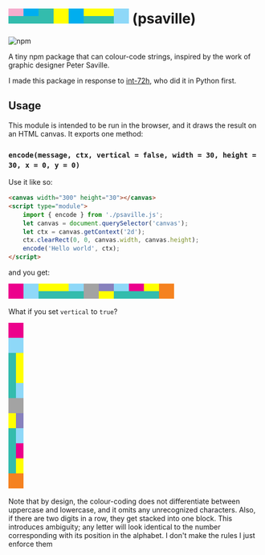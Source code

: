 # ![](./example/psaville.png) (psaville)

![npm](https://img.shields.io/npm/v/psaville)

A tiny npm package that can colour-code strings, inspired by the work of graphic designer Peter Saville.

I made this package in response to [int-72h](https://github.com/int-72h), who did it in Python first.

## Usage

This module is intended to be run in the browser, and it draws the result on an HTML canvas. It exports one method:

### `encode(message, ctx, vertical = false, width = 30, height = 30, x = 0, y = 0)`

Use it like so:

```html
<canvas width="300" height="30"></canvas>
<script type="module">
    import { encode } from './psaville.js';
    let canvas = document.querySelector('canvas');
    let ctx = canvas.getContext('2d');
    ctx.clearRect(0, 0, canvas.width, canvas.height);
    encode('Hello world', ctx);
</script>
```

and you get:

![](./example/helloworld.png)

What if you set `vertical` to `true`?

![](./example/helloworld-vert.png)

Note that by design, the colour-coding does not differentiate between uppercase and lowercase, and it omits any unrecognized characters. Also, if there are two digits in a row, they get stacked into one block. This introduces ambiguity; any letter will look identical to the number corresponding with its position in the alphabet. I don't make the rules I just enforce them
